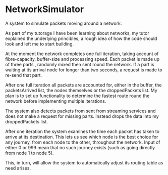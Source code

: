 # NetworkSimulator
A system to simulate packets moving around a network. 



As part of my tutorage I have been learning about networks, my tutor
explained the underlying princibles, a rough idea of how the code
should look and left me to start building. 

At the moment the network completes one full iteration, taking account
of fibre-capacity, buffer-size and processing speed. Each packet is made
up of three parts , randomly mixed then sent round the network. If
a part is waiting at its arrival node for longer than two seconds, a 
request is made to re-send that part. 

After one full iteration all packets are accounted for, either in the buffer,
the packetsArrived list, the nodes themselves or the droppedPackets list. My
plan is to set up functionality to determine the fastest route round the network
before implementing multiple iterations. 

The system also detects packets from sent from streaming services and does not make a
request for missing parts. Instead drops the data into my droppedPackets list. 

After one iteration the system examines the time each packet
has taken to arrive at its destination. This lets us see which node 
is the best choice for any journey, from each node to the other, throughout
the network. Input of either 0 or 999 mean that no such journey exists (such
as going directly from node 1 to node 5).

This, in turn, will allow the system to automatically adjust
its routing table as need arises. 
